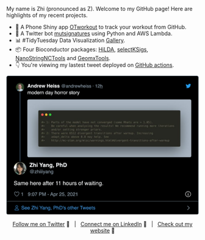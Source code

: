 My name is Zhi (pronounced as Z). Welcome to my GitHub page! Here are highlights of my recent projects. 


- :iphone: A Phone Shiny app [OTworkout](https://github.com/zhiiiyang/OTworkout) to track your workout from GitHub. 
- :robot: A Twitter bot [mutsignatures](https://github.com/zhiiiyang/mutSignature_Pubmed_bot) using Python and AWS Lambda. 
- :bar_chart: #TidyTuesday Data Visualization [Gallery](https://github.com/zhiiiyang/tidytuesday). 
- 📦 Four Bioconductor packages: [HiLDA](https://github.com/USCbiostats/HiLDA), [selectKSigs](https://github.com/USCbiostats/selectKSigs), [NanoStringNCTools](https://github.com/Nanostring-Biostats/NanoStringNCTools) and [GeomxTools](https://github.com/Nanostring-Biostats/GeomxTools). 
- :point_down: You're viewing my lastest tweet deployed on [GitHub actions](https://github.com/zhiiiyang/zhiiiyang).  

<div align="middle">
 
<img src="https://github.com/zhiiiyang/zhiiiyang/blob/master/tweet.png" width="600">    

[Follow me on Twitter][Twitter] :speech_balloon:&nbsp;&nbsp;&nbsp;|&nbsp;&nbsp;&nbsp;[Connect me on LinkedIn][LinkedIn] :necktie:&nbsp;&nbsp;&nbsp;|&nbsp;&nbsp;&nbsp;[Check out my website][Website] :link:  

</div>

<!--
Quick Link 
-->

[Twitter]:https://twitter.com/zhiiiyang
[LinkedIn]:https://www.linkedin.com/in/zhiiiyang/
[GitHub]:https://github.com/zhiiiyang
[Website]:https://zhiyang.netlify.app/

